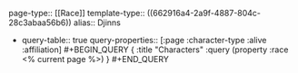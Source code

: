 page-type:: [[Race]]
template-type:: ((662916a4-2a9f-4887-804c-28c3abaa56b6))
alias:: Djinns

- query-table:: true
  query-properties:: [:page :character-type :alive :affiliation]
  #+BEGIN_QUERY
  {
  :title "Characters"
  :query (property :race <% current page %>)
  }
  #+END_QUERY
